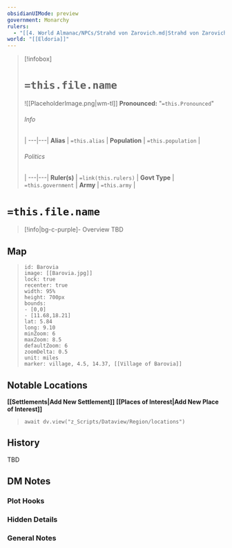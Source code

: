 ```yaml
---
obsidianUIMode: preview
government: Monarchy
rulers:
  - "[[4. World Almanac/NPCs/Strahd von Zarovich.md|Strahd von Zarovich]]"
world: "[[Eldoria]]"
---
```



> [!infobox]
> # `=this.file.name`
> ![[PlaceholderImage.png|wm-tl]]
> **Pronounced:**  "`=this.Pronounced`"
> ###### Info
>  |
> ---|---|
> **Alias** | `=this.alias` |
> **Population** | `=this.population` |
> ###### Politics
>  |
> ---|---|
> **Ruler(s)** | `=link(this.rulers)` |
> **Govt Type** | `=this.government` |
> **Army** | `=this.army` |

# **`=this.file.name`**
> [!info|bg-c-purple]- Overview
TBD

## Map
>```leaflet
> id: Barovia
> image: [[Barovia.jpg]]
> lock: true
> recenter: true
> width: 95%
> height: 700px
> bounds: 
> - [0,0]
> - [11.68,18.21]
> lat: 5.84
> long: 9.10
> minZoom: 6
> maxZoom: 8.5
> defaultZoom: 6
> zoomDelta: 0.5
> unit: miles
> marker: village, 4.5, 14.37, [[Village of Barovia]]
> ```

## Notable Locations
**[[Settlements|Add New Settlement]]**
**[[Places of Interest|Add New Place of Interest]]**
> ```dataviewjs
> await dv.view("z_Scripts/Dataview/Region/locations")
> ```

## History
TBD

## DM Notes
### Plot Hooks


### Hidden Details


### General Notes
